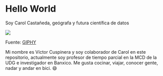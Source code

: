 # Hello World
Soy Carol Castañeda, geógrafa y futura científica de datos

![](https://media.giphy.com/media/eH9S7jdWFECehNhle9/giphy-downsized.gif)

Fuente: [GIPHY](https://giphy.com/gifs/maps-throckmorton-eH9S7jdWFECehNhle9)

Mi nombre es Víctor Cuspinera y soy colaborador de Carol en este repositorio, actualmente soy profesor de tiempo parcial en la MCD de la UDG e investigador en Banxico. Me gusta cocinar, viajar, conocer gente, nadar y andar en bici. 😄
